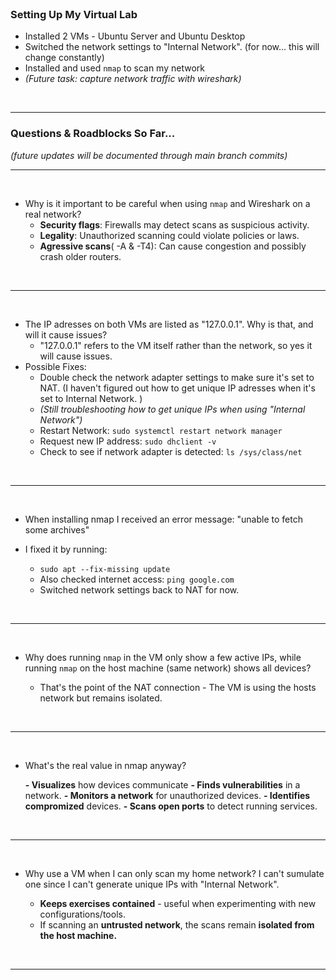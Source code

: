 <br>

### Setting Up My Virtual Lab

- Installed 2 VMs - Ubuntu Server and Ubuntu Desktop
- Switched the network settings to "Internal Network". (for now... this will change constantly)
- Installed and used `nmap` to scan my network
- *(Future task: capture network traffic with wireshark)*
<br>

***


### Questions & Roadblocks So Far...

*(future updates will be documented through main branch commits)*
<br>

***

<br>

- Why is it important to be careful when using `nmap` and Wireshark on a real network?
	- **Security flags**: Firewalls may detect scans as suspicious activity.
	- **Legality**: Unauthorized scanning could violate policies or laws.
	- **Agressive scans**( -A & -T4): Can cause congestion and possibly crash older routers.
<br>

***

<br>

- The IP adresses on both VMs are listed as "127.0.0.1". Why is that, and will it cause issues?
	- "127.0.0.1" refers to the VM itself rather than the network, so yes it will cause issues.
- Possible Fixes:
	- Double check the network adapter settings to make sure it's set to NAT. (I haven't figured out how to get unique IP adresses when it's set to Internal Network. )
	- *(Still troubleshooting how to get unique IPs when using "Internal Network")*
	- Restart Network: `sudo systemctl restart network manager` 
	- Request new IP address: `sudo dhclient -v`
	- Check to see if network adapter is detected: `ls /sys/class/net`
<br>

***

<br>

- When installing nmap I received an error message: "unable to fetch some archives"

- I fixed it by running:
	- `sudo apt --fix-missing update`
	- Also checked internet access: `ping google.com`
	- Switched network settings back to NAT for now.
<br>

***

<br>

- Why does running `nmap` in the VM only show a few active IPs, while running `nmap` on the host machine (same network) shows all devices?

	- That's the point of the NAT connection - The VM is using the hosts network but remains isolated.
<br>

***

<br>

- What's the real value in nmap anyway?

	**-  Visualizes** how devices communicate
	**- Finds vulnerabilities** in a network.
	**- Monitors a network** for unauthorized devices.
	**- Identifies compromized** devices.
	**- Scans open ports** to detect running services.
<br>

***

<br>

- Why use a VM when I can only scan my home network? I can't sumulate one since I can't generate unique IPs with "Internal Network".

	- **Keeps exercises contained** - useful when experimenting with new configurations/tools.
	- If scanning an **untrusted network**, the scans remain **isolated from the host machine.**

<br>

***

<br>
